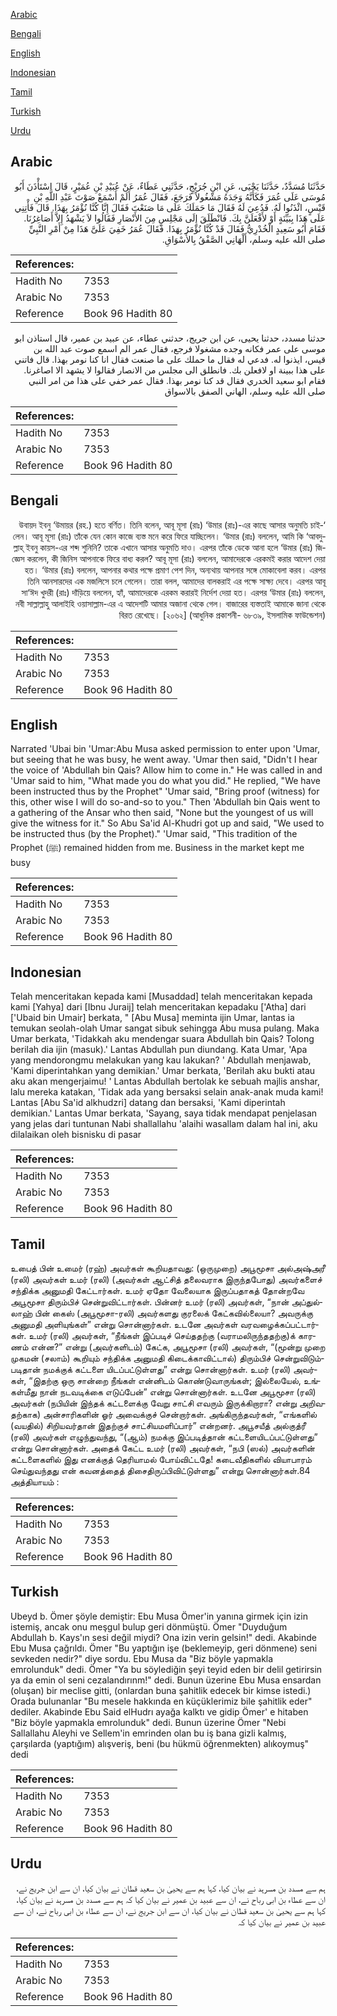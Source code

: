 [Arabic](#arabic)

[Bengali](#bengali)

[English](#english)

[Indonesian](#indonesian)

[Tamil](#tamil)

[Turkish](#turkish)

[Urdu](#urdu)

## Arabic


<div dir="rtl" lang="ar" style={{fontSize:'larger',backgroundColor:'#f8f9fa',padding:20}}>
حَدَّثَنَا مُسَدَّدٌ، حَدَّثَنَا يَحْيَى، عَنِ ابْنِ جُرَيْجٍ، حَدَّثَنِي عَطَاءٌ، عَنْ عُبَيْدِ بْنِ عُمَيْرٍ، قَالَ اسْتَأْذَنَ أَبُو مُوسَى عَلَى عُمَرَ فَكَأَنَّهُ وَجَدَهُ مَشْغُولاً فَرَجَعَ، فَقَالَ عُمَرُ أَلَمْ أَسْمَعْ صَوْتَ عَبْدِ اللَّهِ بْنِ قَيْسٍ، ائْذَنُوا لَهُ‏.‏ فَدُعِيَ لَهُ فَقَالَ مَا حَمَلَكَ عَلَى مَا صَنَعْتَ فَقَالَ إِنَّا كُنَّا نُؤْمَرُ بِهَذَا‏.‏ قَالَ فَأْتِنِي عَلَى هَذَا بِبَيِّنَةٍ أَوْ لأَفْعَلَنَّ بِكَ‏.‏ فَانْطَلَقَ إِلَى مَجْلِسٍ مِنَ الأَنْصَارِ فَقَالُوا لاَ يَشْهَدُ إِلاَّ أَصَاغِرُنَا‏.‏ فَقَامَ أَبُو سَعِيدٍ الْخُدْرِيُّ فَقَالَ قَدْ كُنَّا نُؤْمَرُ بِهَذَا‏.‏ فَقَالَ عُمَرُ خَفِيَ عَلَىَّ هَذَا مِنْ أَمْرِ النَّبِيِّ صلى الله عليه وسلم، أَلْهَانِي الصَّفْقُ بِالأَسْوَاقِ‏.‏
</div>
<div style={{backgroundColor:'#f8f9fa',padding:20, marginBottom: 10}}><table> <thead> <tr> <th>References:</th> <th></th> </tr> </thead> <tbody><tr><td>Hadith No</td><td>7353</td></tr><tr><td>Arabic No</td><td>7353</td></tr><tr><td>Reference</td><td>Book 96 Hadith 80</td></tr></tbody></table></div>


<div dir="rtl" lang="ar" style={{fontSize:'larger',backgroundColor:'#f8f9fa',padding:20}}>
حدثنا مسدد، حدثنا يحيى، عن ابن جريج، حدثني عطاء، عن عبيد بن عمير، قال استاذن ابو موسى على عمر فكانه وجده مشغولا فرجع، فقال عمر الم اسمع صوت عبد الله بن قيس، ايذنوا له. فدعي له فقال ما حملك على ما صنعت فقال انا كنا نومر بهذا. قال فاتني على هذا ببينة او لافعلن بك. فانطلق الى مجلس من الانصار فقالوا لا يشهد الا اصاغرنا. فقام ابو سعيد الخدري فقال قد كنا نومر بهذا. فقال عمر خفي على هذا من امر النبي صلى الله عليه وسلم، الهاني الصفق بالاسواق
</div>
<div style={{backgroundColor:'#f8f9fa',padding:20, marginBottom: 10}}><table> <thead> <tr> <th>References:</th> <th></th> </tr> </thead> <tbody><tr><td>Hadith No</td><td>7353</td></tr><tr><td>Arabic No</td><td>7353</td></tr><tr><td>Reference</td><td>Book 96 Hadith 80</td></tr></tbody></table></div>

## Bengali


<div dir="rtl" lang="bn" style={{fontSize:'larger',backgroundColor:'#f8f9fa',padding:20}}>
‘উবায়দ ইবনু ‘উমায়র (রহ.) হতে বর্ণিত। তিনি বলেন, আবূ মূসা (রাঃ) ‘উমার (রাঃ)-এর কাছে আসার অনুমতি চাইলেন। আবূ মূসা (রাঃ) তাঁকে যেন কোন কাজে ব্যস্ত মনে করে ফিরে যাচ্ছিলেন। ‘উমার (রাঃ) বললেন, আমি কি ‘আবদুল্লাহ্ ইবনু কায়স-এর শব্দ শুনিনি? তাকে এখানে আসার অনুমতি দাও। এরপর তাঁকে ডেকে আনা হলে ‘উমার (রাঃ) জিজ্ঞেস করলেন, কী জিনিস আপনাকে ফিরে বাধ্য করল? আবূ মূসা (রাঃ) বললেন, আমাদেরকে এরকমই করার আদেশ দেয়া হত। ‘উমার (রাঃ) বললেন, আপনার কথার পক্ষে প্রমাণ পেশ দিন, অন্যথায় আপনার সঙ্গে মোকাবেলা করব। এরপর তিনি আনসারদের এক মজলিসে চলে গেলেন। তারা বলল, আমাদের বালকরাই এর পক্ষে সাক্ষ্য দেবে। এরপর আবূ সা‘ঈদ খুদরী (রাঃ) দাঁড়িয়ে বললেন, হ্যাঁ, আমাদেরকে এরকম করারই নির্দেশ দেয়া হত। এরপর ‘উমার (রাঃ) বললেন, নবী সাল্লাল্লাহু আলাইহি ওয়াসাল্লাম-এর এ আদেশটি আমার অজানা থেকে গেল। বাজারের ব্যস্ততাই আমাকে জানা থেকে বিরত রেখেছে। [২০৬২] (আধুনিক প্রকাশনী- ৬৮৩৯, ইসলামিক ফাউন্ডেশন)
</div>
<div style={{backgroundColor:'#f8f9fa',padding:20, marginBottom: 10}}><table> <thead> <tr> <th>References:</th> <th></th> </tr> </thead> <tbody><tr><td>Hadith No</td><td>7353</td></tr><tr><td>Arabic No</td><td>7353</td></tr><tr><td>Reference</td><td>Book 96 Hadith 80</td></tr></tbody></table></div>

## English


<div dir="ltr" lang="en" style={{fontSize:'larger',backgroundColor:'#f8f9fa',padding:20}}>
Narrated 'Ubai bin 'Umar:Abu Musa asked permission to enter upon 'Umar, but seeing that he was busy, he went away. 'Umar then said, "Didn't I hear the voice of 'Abdullah bin Qais? Allow him to come in." He was called in and 'Umar said to him, "What made you do what you did." He replied, "We have been instructed thus by the Prophet" 'Umar said, "Bring proof (witness) for this, other wise I will do so-and-so to you." Then 'Abdullah bin Qais went to a gathering of the Ansar who then said, "None but the youngest of us will give the witness for it." So Abu Sa'id Al-Khudri got up and said, "We used to be instructed thus (by the Prophet)." 'Umar said, "This tradition of the Prophet (ﷺ) remained hidden from me. Business in the market kept me busy
</div>
<div style={{backgroundColor:'#f8f9fa',padding:20, marginBottom: 10}}><table> <thead> <tr> <th>References:</th> <th></th> </tr> </thead> <tbody><tr><td>Hadith No</td><td>7353</td></tr><tr><td>Arabic No</td><td>7353</td></tr><tr><td>Reference</td><td>Book 96 Hadith 80</td></tr></tbody></table></div>

## Indonesian


<div dir="ltr" lang="id" style={{fontSize:'larger',backgroundColor:'#f8f9fa',padding:20}}>
Telah menceritakan kepada kami [Musaddad] telah menceritakan kepada kami [Yahya] dari [Ibnu Juraij] telah menceritakan kepadaku ['Atha] dari ['Ubaid bin Umair] berkata, " [Abu Musa] meminta ijin Umar, lantas ia temukan seolah-olah Umar sangat sibuk sehingga Abu musa pulang. Maka Umar berkata, 'Tidakkah aku mendengar suara Abdullah bin Qais? Tolong berilah dia ijin (masuk).' Lantas Abdullah pun diundang. Kata Umar, 'Apa yang mendorongmu melakukan yang kau lakukan? ' Abdullah menjawab, 'Kami diperintahkan yang demikian.' Umar berkata, 'Berilah aku bukti atau aku akan mengerjaimu! ' Lantas Abdullah bertolak ke sebuah majlis anshar, lalu mereka katakan, 'Tidak ada yang bersaksi selain anak-anak muda kami! Lantas [Abu Sa'id alkhudzri] datang dan bersaksi, 'Kami diperintah demikian.' Lantas Umar berkata, 'Sayang, saya tidak mendapat penjelasan yang jelas dari tuntunan Nabi shallallahu 'alaihi wasallam dalam hal ini, aku dilalaikan oleh bisnisku di pasar
</div>
<div style={{backgroundColor:'#f8f9fa',padding:20, marginBottom: 10}}><table> <thead> <tr> <th>References:</th> <th></th> </tr> </thead> <tbody><tr><td>Hadith No</td><td>7353</td></tr><tr><td>Arabic No</td><td>7353</td></tr><tr><td>Reference</td><td>Book 96 Hadith 80</td></tr></tbody></table></div>

## Tamil


<div dir="ltr" lang="ta" style={{fontSize:'larger',backgroundColor:'#f8f9fa',padding:20}}>
உபைத் பின் உமைர் (ரஹ்) அவர்கள் கூறியதாவது: (ஒருமுறை) அபூமூசா அல்அஷ்அரீ (ரலி) அவர்கள் உமர் (ரலி) (அவர்கள் ஆட்சித் தலைவராக இருந்தபோது) அவர்களைச் சந்திக்க அனுமதி கேட்டார்கள். உமர் ஏதோ வேலையாக இருப்பதாகத் தோன்றவே அபூமூசா திரும்பிச் சென்றுவிட்டார்கள். பின்னர் உமர் (ரலி) அவர்கள், “நான் அப்துல்லாஹ் பின் கைஸ் (அபூமூசா-ரலி) அவர்களது குரலைக் கேட்கவில்லையா? அவருக்கு அனுமதி அளியுங்கள்” என்று சொன்னார்கள். உடனே அவர்கள் வரவழைக்கப்பட்டார்கள். உமர் (ரலி) அவர்கள், “நீங்கள் இப்படிச் செய்ததற்கு (வராமலிருந்ததற்கு)க் காரணம் என்ன?” என்று (அவர்களிடம்) கேட்க, அபூமூசா (ரலி) அவர்கள், “(மூன்று முறை முகமன் (சலாம்) கூறியும் சந்திக்க அனுமதி கிடைக்காவிட்டால்) திரும்பிச் சென்றுவிடும்படிதான் நமக்குக் கட்டளை யிடப்பட்டுள்ளது” என்று சொன்னார்கள். உமர் (ரலி) அவர்கள், “இதற்கு ஒரு சான்றை நீங்கள் என்னிடம் கொண்டுவாருங்கள்; இல்லையேல், உங்கள்மீது நான் நடவடிக்கை எடுப்பேன்” என்று சொன்னார்கள். உடனே அபூமூசா (ரலி) அவர்கள் (நபியின் இந்தக் கட்டளைக்கு வேறு சாட்சி எவரும் இருக்கிறாரா? என்று அறிவதற்காக) அன்சாரிகளின் ஓர் அவைக்குச் சென்றார்கள். அங்கிருந்தவர்கள், “எங்களில் (வயதில்) சிறியவர்தான் இதற்குச் சாட்சியமளிப்பார்” என்றனர். அபூசயீத் அல்குத்ரீ (ரலி) அவர்கள் எழுந்துவந்து, “(ஆம்) நமக்கு இப்படித்தான் கட்டளையிடப்பட்டுள்ளது” என்று சொன்னார்கள். அதைக் கேட்ட உமர் (ரலி) அவர்கள், “நபி (ஸல்) அவர்களின் கட்டளைகளில் இது எனக்குத் தெரியாமல் போய்விட்டதே! கடைவீதிகளில் வியாபாரம் செய்துவந்தது என் கவனத்தைத் திசைதிருப்பிவிட்டுள்ளது” என்று சொன்னார்கள்.84 அத்தியாயம் :
</div>
<div style={{backgroundColor:'#f8f9fa',padding:20, marginBottom: 10}}><table> <thead> <tr> <th>References:</th> <th></th> </tr> </thead> <tbody><tr><td>Hadith No</td><td>7353</td></tr><tr><td>Arabic No</td><td>7353</td></tr><tr><td>Reference</td><td>Book 96 Hadith 80</td></tr></tbody></table></div>

## Turkish


<div dir="ltr" lang="tr" style={{fontSize:'larger',backgroundColor:'#f8f9fa',padding:20}}>
Ubeyd b. Ömer şöyle demiştir: Ebu Musa Ömer'in yanına girmek için izin istemiş, ancak onu meşgul bulup geri dönmüştü. Ömer "Duyduğum Abdullah b. Kays'ın sesi değil miydi? Ona izin verin gelsin!" dedi. Akabinde Ebu Musa çağrıldı. Ömer "Bu yaptığın işe (beklemeyip, geri dönmene) seni sevkeden nedir?" diye sordu. Ebu Musa da "Biz böyle yapmakla emrolunduk" dedi. Ömer "Ya bu söylediğin şeyi teyid eden bir delil getirirsin ya da emin ol seni cezalandırınm!" dedi. Bunun üzerine Ebu Musa ensardan (oluşan) bir meclise gitti, (onlardan buna şahitlik edecek bir kimse istedi.) Orada bulunanlar "Bu mesele hakkında en küçüklerimiz bile şahitlik eder" dediler. Akabinde Ebu Said elHudrı ayağa kalktı ve gidip Ömer' e hitaben "Biz böyle yapmakla emrolunduk" dedi. Bunun üzerine Ömer "Nebi Sallallahu Aleyhi ve Sellem'in emrinden olan bu iş bana gizli kalmış, çarşılarda (yaptığım) alışveriş, beni (bu hükmü öğrenmekten) alıkoymuş" dedi
</div>
<div style={{backgroundColor:'#f8f9fa',padding:20, marginBottom: 10}}><table> <thead> <tr> <th>References:</th> <th></th> </tr> </thead> <tbody><tr><td>Hadith No</td><td>7353</td></tr><tr><td>Arabic No</td><td>7353</td></tr><tr><td>Reference</td><td>Book 96 Hadith 80</td></tr></tbody></table></div>

## Urdu


<div dir="rtl" lang="ur" style={{fontSize:'larger',backgroundColor:'#f8f9fa',padding:20}}>
ہم سے مسدد بن مسرہد نے بیان کیا، کہا ہم سے یحییٰ بن سعید قطان نے بیان کیا، ان سے ابن جریج نے، ان سے عطاء بن ابی رباح نے، ان سے عبید بن عمیر نے بیان کیا کہ ہم سے مسدد بن مسرہد نے بیان کیا، کہا ہم سے یحییٰ بن سعید قطان نے بیان کیا، ان سے ابن جریج نے، ان سے عطاء بن ابی رباح نے، ان سے عبید بن عمیر نے بیان کیا کہ
</div>
<div style={{backgroundColor:'#f8f9fa',padding:20, marginBottom: 10}}><table> <thead> <tr> <th>References:</th> <th></th> </tr> </thead> <tbody><tr><td>Hadith No</td><td>7353</td></tr><tr><td>Arabic No</td><td>7353</td></tr><tr><td>Reference</td><td>Book 96 Hadith 80</td></tr></tbody></table></div>